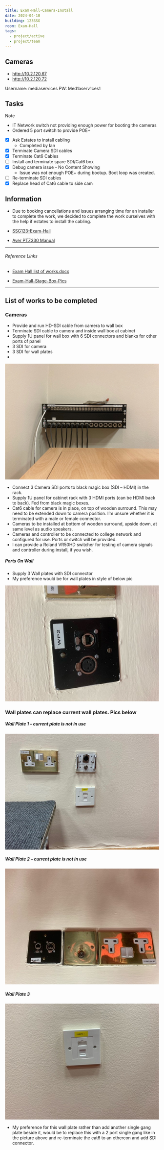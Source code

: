 ```yaml
---
title: Exam-Hall-Camera-Install
date: 2024-04-10
building: 123SSG
room: Exam-Hall
tags:
  - project/active
  - project/team
---
```





## Cameras
- http://10.2.120.67
- http://10.2.120.72

Username: mediaservices
PW: Med1aserv1ces1

## Tasks

> [!Note]
> - IT Network switch not providing enough power for booting the cameras
> - Ordered 5 port switch to provide POE+

- [x] Ask Estates to install cabling
	- Completed by Ian
- [x] Terminate Camera SDI cables
- [x] Terminate Cat6 Cables
- [ ] Install and terminate spare SDI/Cat6 box
- [x] Debug camera issue - No Content Showing
	- Issue was not enough POE+ during bootup. Boot loop was created.
- [ ] Re-terminate SDI cables
- [x] Replace head of Cat6 cable to side cam

## Information

- Due to booking cancellations and issues arranging time for an installer to complete the work, we decided to complete the work ourselves with the help if estates to install the cabling.

- [SSG123-Exam-Hall](../03-Resources/Rooms/SSG123-Exam-Hall.md)
- [Aver PTZ330 Manual]

---
###### Reference Links
[Aver PTZ330 Manual]: https://www.averusa.com/pro-av/downloads/user-manual/PTZ310,330,310N,330N%20UM_20200316.pdf

- [Exam Hall list of works.docx](https://rcsicampus-my.sharepoint.com/:w:/r/personal/owenmccarthy_rcsi_com/Documents/Archive/Exam%20Hall%20list%20of%20works.docx?d=w5fd95ffa6ad24740a4a457dfd8c9872b&csf=1&web=1&e=W8wEJT)

- [Exam-Hall-Stage-Box-Pics](https://rcsicampus-my.sharepoint.com/:f:/r/personal/owenmccarthy_rcsi_com/Documents/Archive/Exam-Hall-Stage-Box-Pics?csf=1&web=1&e=vhMNCt)



---

## List of works to be completed

### Cameras

- Provide and run HD-SDI cable from camera to wall box
- Terminate SDI cable to camera and inside wall box at cabinet
- Supply 1U panel for wall box with 6 SDI connectors and blanks for other ports of panel
- 3 SDI for camera
- 3 SDI for wall plates
- 
![](../04-Archive/Attachments/rack-wall-front.jpg)

- Connect 3 Camera SDI ports to black magic box (SDI – HDMI) in the rack.
- Supply 1U panel for cabinet rack with 3 HDMI ports (can be HDMI back to back). Fed from black magic boxes.
- Cat6 cable for camera is in place, on top of wooden surround. This may need to be extended down to camera position. I’m unsure whether it is terminated with a male or female connector.
- Cameras to be installed at bottom of wooden surround, upside down, at same level as audio speakers.
- Cameras and controller to be connected to college network and configured for use. Ports or switch will be provided.
- I can provide a Roland VR50HD switcher for testing of camera signals and controller during install, if you wish.

##### Ports On Wall
- Supply 3 Wall plates with SDI connector
- My preference would be for wall plates in style of below pic

![](../04-Archive/Attachments/Current-Wall-plate.jpg)

### Wall plates can replace current wall plates. Pics below

##### Wall Plate 1 – current plate is not in use

![](../04-Archive/Attachments/Wall-plate-1.jpg)

##### Wall Plate 2 – current plate is not in use

![](../04-Archive/Attachments/wall-plate-2.jpg)

##### Wall Plate 3

![](../04-Archive/Attachments/wall-plate-3.jpg)

- My preference for this wall plate rather than add another single gang plate beside it, would be to replace this with a 2 port single gang like in the picture above and re-terminate the cat6 to an ethercon and add SDI connector.


